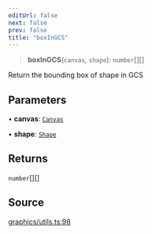 ```yaml
---
editUrl: false
next: false
prev: false
title: "boxInGCS"
---
```


> **boxInGCS**(`canvas`, `shape`): `number`[][]

Return the bounding box of shape in GCS

## Parameters

• **canvas**: [`Canvas`](/api-core/classes/canvas/)

• **shape**: [`Shape`](/api-core/classes/shape/)

## Returns

`number`[][]

## Source

[graphics/utils.ts:98](https://github.com/dgmjs/dgmjs/blob/main/packages/core/src/graphics/utils.ts#L98)

